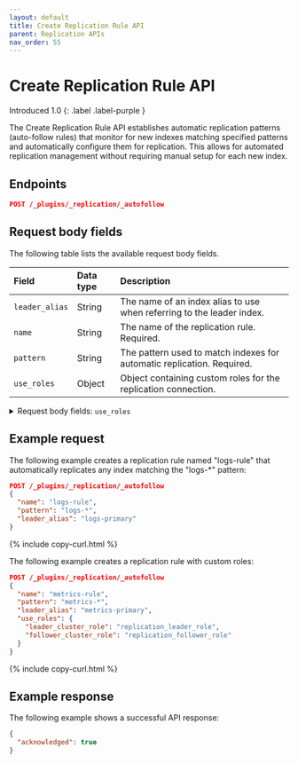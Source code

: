```yaml
---
layout: default
title: Create Replication Rule API
parent: Replication APIs
nav_order: 55
---
```


# Create Replication Rule API
Introduced 1.0
{: .label .label-purple }

The Create Replication Rule API establishes automatic replication patterns (auto-follow rules) that monitor for new indexes matching specified patterns and automatically configure them for replication. This allows for automated replication management without requiring manual setup for each new index.

<!-- spec_insert_start
api: replication.create_replication_rule
component: endpoints
-->
## Endpoints
```json
POST /_plugins/_replication/_autofollow
```
<!-- spec_insert_end -->

## Request body fields

The following table lists the available request body fields.

| Field | Data type | Description |
| :--- | :--- | :--- |
| `leader_alias` | String | The name of an index alias to use when referring to the leader index. |
| `name` | String | The name of the replication rule. Required. |
| `pattern` | String | The pattern used to match indexes for automatic replication. Required. |
| `use_roles` | Object | Object containing custom roles for the replication connection. |

<details markdown="block">
  <summary>
    Request body fields: <code>use_roles</code>
  </summary>
  {: .text-delta}

`use_roles` is a JSON object with the following fields:

| Field | Data type | Description |
| :--- | :--- | :--- |
| `follower_cluster_role` | String | The role used for the follower cluster during replication. |
| `leader_cluster_role` | String | The role used for the leader cluster during replication. |
</details>

## Example request

The following example creates a replication rule named "logs-rule" that automatically replicates any index matching the "logs-*" pattern:

```json
POST /_plugins/_replication/_autofollow
{
  "name": "logs-rule",
  "pattern": "logs-*",
  "leader_alias": "logs-primary"
}
```
{% include copy-curl.html %}

The following example creates a replication rule with custom roles:

```json
POST /_plugins/_replication/_autofollow
{
  "name": "metrics-rule",
  "pattern": "metrics-*",
  "leader_alias": "metrics-primary",
  "use_roles": {
    "leader_cluster_role": "replication_leader_role",
    "follower_cluster_role": "replication_follower_role"
  }
}
```
{% include copy-curl.html %}

## Example response

The following example shows a successful API response:

```json
{
  "acknowledged": true
}
```
